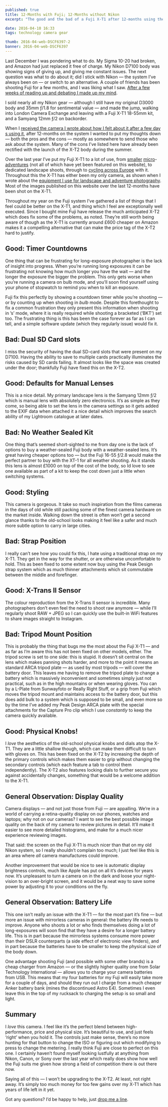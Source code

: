 ```yaml
---
published: true
title: 12-Months with Fuji; 12-Months without Nikon
excerpt: "The good and the bad of a Fuji X-T1 after 12-months using the system"

date: 2016-04-10 16:33
tags: technology camera gear

thumb: 2016-04-web-DSCF6397-2
banner: 2016-04-web-DSCF6397
---
```


Last December I was pondering what to do. My Sigma 10-20 had broken, and Amazon had just replaced it free of charge. My Nikon D7100 body was showing signs of giving up, and giving me constant issues. The next question was what to do about it; did I stick with Nikon — the system I’ve always been on — or switch to an alternative. A couple of friends has been shooting Fuji for a few months, and I was liking what I saw. [After a few weeks of reading up and debating I made up my mind](/notebook/2016/01/fuji-xt1-first-impressions "My first impressions on of the Fuji X-T1"). 

I sold nearly all my Nikon gear — although I still have my original D3000 body and 35mm ƒ/1.8 for sentimental value — and made the jump, walking into London Camera Exchange and leaving with a Fuji X-T1 18-55mm kit, and a Samyang 12mm ƒ/2 on backorder. 

When I [received the camera I wrote about how I felt about it after a few days using it](/notebook/2016/01/fuji-xt1-first-impressions "A first look at the Fuji X-T1 as a adventure and landscape photographers primary camera."), after 12-months on the system I wanted to put my thoughts down — both the pros and the cons — mostly as somewhere to send those who ask about the system. Many of the cons I’ve listed here have already been rectified with the launch of the X-T2 body during the summer.

Over the last year I’ve put my Fuji X-T1 to a lot of use, from [smaller](https://danielgroves.net/adventures-photography/2016/01/from-dawn-to-dusk "From Dawn to Dusk") [micro](https://danielgroves.net/adventures-photography/2016/04/wind-rain-mountains "Wind, Rain and Mountains")-[adventures](https://danielgroves.net/adventures-photography/2017/01/relax "And Relax") (not all of which have yet been featured on this website), to dedicated landscape shoots, through to [cycling across Europe](https://danielgroves.net/adventures-photography/2016/07/eurovelo "Eurovelo: Arriving in Thessaloniki") with it. Throughout this the X-T1 has either been my only camera, as shown when I wrote about the [equipment I use for landscape and adventure photography](https://danielgroves.net/notebook/2016/02/gear "Gear for a Landscape and Adventure Photographer"). Most of the images published on this website over the last 12-months have been shot on the X-T1. 

Throughout my year on the Fuji system I’ve gathered a list of things that I feel could be better on the X-T1, and thing which I feel are exceptionally well executed. Since I bought mine Fuji have release the much anticipated X-T2 which does fix some of the problems, as noted. They’re still worth being aware of though as the X-T1 is currently around £600 cheaper on Amazon makes it a compelling alternative that can make the price tag of the X-T2 hard to justify. 

## Good: Timer Countdowns

One thing that can be frustrating for long-exposure photographer is the lack of insight into progress. When you’re running long exposures it can be frustrating not knowing how much longer you have the wait — and the longer the exposure the bigger the problem. This only gets worse when you’re running a camera on bulb mode, and you’ll soon find yourself using your phone of stopwatch to remind you when to kill an exposure. 

Fuji fix this perfectly by showing a countdown timer while you’re shooting — or by counting up when shooting in _bulb_ mode. Despite this forethought to fix a common frustration they only present this information when shooting in ’s’ mode, where it is really required while shooting a bracketed (‘BKT’) set too. The frustrating thing is this has been the case forever as far as I can tell, and a simple software update (which they regularly issue) would fix it. 

## Bad: Dual SD Card slots

I miss the security of having the dual SD-card slots that were present on my D7100. Having the ability to save to multiple cards practically illuminates the risks caused by SD cards failing. It almost looks like the space was created under the door; thankfully Fuji have fixed this on the X-T2. 

## Good: Defaults for Manual Lenses

This is a nice detail. My primary landscape lens is the Samyang 12mm ƒ/2 which is  manual lens with absolutely zero electronics. It’s as simple as they come, so being able to set the lens in the camera settings so it gets added to the EXIF data when attached it a nice detail which improves the search ability of my Lightroom catalogue at later dates. 

## Bad: No Weather Sealed Kit

One thing that’s seemed short-sighted to me from day one is the lack of options to buy a weather-sealed Fuji body with a weather-sealed lens. It’s great having cheaper options too — but the Fuji 16-55 ƒ/2.8 would make the perfect partner to buy with the XT-1 for all weather shooting. As it stands this lens is almost £1000 on top of the cost of the body, so Id love to see one available as part of a kit to keep the cost down just a little when switching systems. 

## Good: Styling

This camera is gorgeous. It take so much inspiration from the films cameras in the days of old while still packing some of the finest camera hardware on the market inside. Walking down the street is often won’t get a second glance thanks to the old-school looks making it feel like a safer and much more subtle option to carry in large cities. 

## Bad: Strap Position

I really can’t see how you could fix this, I hate using a traditional strap on my X-T1. They get in the way for the shutter, or are otherwise uncomfortable to hold. This as been fixed to some extent now buy using the Peak Design strap system which as much thinner attachments which sit commutable between the middle and forefinger. 

## Good: X-Trans II Sensor

The colour reproduction from the X-Trans II sensor is incredible. Many photographers don’t even feel the need to shoot raw anymore — while I’ll regularly shoot RAW + JPEG so I can quickly use the built-in WiFi features to share images straight to Instagram. 

## Bad: Tripod Mount Position

This is probably the thing that bugs me the most about the Fuji X-T1 — and as far as I’m aware this has not been fixed on other models, either. The tripod screw is set to one side: this is stupid. It doesn’t sit central on the lens which makes panning shots harder, and more to the point it means an standard ARCA tripod plate — as used by most tripods — will cover the battery door. This leaves me having to remove the tripod plate to change a battery which is massively inconvenient and sometimes simply just not practical, such as in the high mountains or when wearing gloves. You can by a L-Plate from Sunwayfoto or Really Right Stuff, or a grip from Fuji which moves the tripod mount and maintains access to the battery door, but this does add bulk to a system which is supposed to be small, and even more so by the time I’ve added my Peak Design ARCA plate with the special attachments for the Capture Pro clip which I use _constantly_ to keep the camera quickly available. 

## Good: Physical Knobs!

I _love_ the aesthetics of the old-school physical knobs and dials atop the X-T1. They are a little shallow though, which can make them difficult to turn with gloves on. This has been fixed on the X-T2 by increasing the depth of the primary controls which makes them easier to grip without changing the secondary controls (which each feature a tab to control them independently). The X-T2 also features locking dials to further secure you against accidentally changes, something that would be a welcome addition to the X-T1. 

## General Observation: Display Quality

Camera displays — and not just those from Fuji — are appalling. We’re in a world of carrying a retina-quality display on our phones, watches and laptops; why not on our cameras? I want to see the best possible image quality on the back of my camera to review pictures in detail. It’ll make it easier to see more detailed histograms, and make for a much nicer experience reviewing images. 

That said: the screen on the Fuji X-T1 is much nicer than that on my old Nikon system, so I really shouldn’t complain too much; I just feel like this is an area where _all_ camera manufactures could improve. 

Another improvement that would be nice to see is automatic display brightness controls, much like Apple has put on all it’s devices for years now. It’s unpleasant to turn a camera on in the dark and loose your night-vision to an over-bright screen, and it would be a neat way to save some power by adjusting it to your conditions on the fly. 

## General Observation: Battery Life

This one isn’t really an issue with the X-T1 — for the most part it’s fine — but more an issue with mirrorless cameras in general: the battery life needs to improve. Anyone who shoots a lot or who finds themselves doing a lot of long-exposures will soon find that they have a desire for a longer battery life. This is in part because the mirrorless systems consume more power than their DSLR counterparts (a side effect of electronic view finders), and in part because the batteries have to be smaller to keep the physical size of the body down. 

One advantage shooting Fuji (and possible with some other brands) is a cheap charger from Amazon — or the slightly higher quality one from Solar Technology International — allows you to charge your camera batteries from USB. This means that my four batteries for my Fuji will easily take more for a couple of days, and should they run out I charge from a much cheaper Anker battery bank (mines the discontinued Astro E4). Sometimes I even leave this in the top of my rucksack to charging the setup is so small and light. 

## Summary

I _love_ this camera. I feel like it’s the perfect blend between high-performance, price and physical size. It’s beautiful to use, and just feels ‘right’ when you hold it. The controls just make sense, there’s no more hunting for that button to change the ISO or figuring out which modifying to press to change the metering. I really think Fuji are close to perfect on this one. I certainly haven’t found myself looking lustfully at anything from Nikon, Canon, or Sony over the last year which really does show how well the Fuji suits me given how strong a field of competition there is out there now. 

Saying all of this — I won’t be upgrading to the X-T2. At least, not right away. It’s simply too much money for too few gains over my X-T1 which has years of life left in it yet. 

Got any questions? I’d be happy to help, just [drop me a line](mailto:hello@danielgroves.net "Email me at hello@danielgroves.net"). 